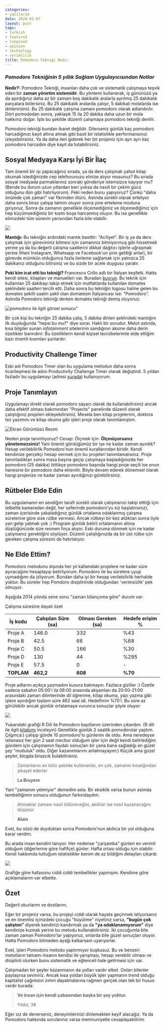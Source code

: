 ```yaml
---
categories:
- yazilarim
date: 2020-01-07
layout: post
tags:
- turkish
- featured
- longread
- opinion
- technology
- verimlilik
title: Pomodoro Tekniği Nedir
---
```


### _Pomodoro Tekniğinin 5 yıllık Sağlam Uygulayıcısından Notlar_

**Nedir?:** Pomodoro Tekniği, insanları daha çok ve sistematik çalışmaya teşvik eden bir **zaman yönetim sistemidir**. Bu yöntemi kullanarak, iş gününüzü ya da ayırdığınız daha az bir zamanı beş dakikalık aralarla ayrılmış 25 dakikalık parçalara bölersiniz. Bu 25 dakikalık aralarda çalışır, 5 dakikalı molalarda ise dinlenirsiniz. Bu 25 dakikalık çalışma zamanı pomodoro olarak adlandırılır. Dört pomododan sonra, yaklaşık 15 ila 20 dakika daha uzun bir mola hakkınız doğar. İşte bu şekilde düzenli çalışmaya pomodoro tekniği denilir.

Pomodoro tekniği bundan ibaret değildir. Dilerseniz günlük kaç pomodoro harcadığınızı kayıt altına almak gibi basit bir istatistikle performansınızı izleyebilirsiniz. Ya da daha ileri giderek her bir projeniz için ayrı ayrı kaç pomodoro harcadım diye kayıt da tutabilirsiniz.

## Sosyal Medyaya Karşı İyi Bir İlaç

Tam önemli bir işi yapacağınız sırada, ya da ders çalışmak yahut kitap okumak istediğinizde cep telefonunuzu elinize alıyor musunuz? Bu sırada sosyal medyada parmaklarınız sonraki gönderiye istemsizce kayıyor mu? (Bende bu durum uzun yıllardan beri yoksa da nasıll bir çekim gücü olduğunu dün gibi hatırlıyorum). Peki neden bunu yapıyoruz? Çünkü "daha önümde çok zaman" var fikrinden ötürü. Aslında sürekli olarak erteliyor daha sonra biraz çalışıp tatmin oluyor sonra yine erteleme moduna giriyoruz. Sonra da zamanın genellikle ölçemediğimiz ve ölçemediğimiz için hep küçümsediğimiz bir kısmı boşa harcanmış oluyor. Bu ise genellikle elimizdeki tüm sürenin yarısından fazla bile olabilir.

![](/images/images)

**Mantığı:** Bu tekniğin ardındaki mantık basittir: "Aciliyet". Bir iş ya da ders çalışmak için görevininiz bitmesi için zamanınız bitmiyormuş gibi hissetmek yerine ya da bu değerli çalışma saatlerini dikkat dağıtıcı işlerle uğraşmak yerine (Hani Instagram, Whatsapp ve Facebook'un şirin geldiği anlar), bir görevde mümkün olduğunca fazla ilerleme sağlamak için yalnızca 25 dakikanız olduğunu bilirsiniz ve bu sizde bir acele duygusu yaratır.

**Peki kim icat etti bu tekniği?** Francesco Crillo adlı bir İtalyan keşfetti. Hatta kendi sitesi, kitapları ve manuelleri var. Buradan [buyrun](https://francescocirillo.com/pages/pomodoro-technique). Bu teknik için kullanılan 25 dakikayı takip etmek için mutfaklarda kullanılan domates şeklindeki saatleri tercih etti. Daha sonra bu tekniğin logosu haline gelen bu domates şekilli saatin şekli olan domatesin İtalyancası ise: "Pomodoro". Aslında Pomodoro tekiniği derken domates tekniği demiş oluyoruz:

![pomodoro ile ilgili görsel sonucu"](/images/images)

Bir çok kişi bu tekniğin 25 dakika çalış, 5 dakika dinlen şeklindeki mantığını ilk duyduğunda "hepsi bu mu?" diye sorar. Haklı bir sorudur. Metot aslında, kısa bilgiler sunan _infotainment_ sitelerinin sandığının aksine daha derin özellikler barındırır. Bu özelliklerin kendi kişisel tecrübelerimle elde ettiğim bazı önemli kısımları şunlardır:

## Productivity Challenge Timer

Eski adı Pomodoro Timer olan bu uygulama metodun daha sonra ticarileşmesi ile adını Productivity Challenge Timer olarak değiştirdi. 5 yıldan fazladır bu uygulamayı (adresi [şurada](https://play.google.com/store/apps/details?id=com.wlxd.pomochallenge&hl=tr)) kullanıyorum.

## Proje Tanımlayın

Uygulamayı direkt olarak pomodoro sayacı olarak da kullanabilirsiniz ancak daha efektif olması bakımından "Projects" panelinde düzenli olarak çalıştığınız projeleri ekleyebilirsiniz. Mesela ben kitap projelerimi, doktora tez yazımını ve kitap okuma gibi işleri proje olarak tanımlamıştım.

![Ekran Görüntüsü Resmi](/images/fAO1dBOLqhFworLXWG7fkDl0nMrDLkA-S0NX0l4W0YxdLRVH5C7B4V4CdI2APMtSFQ=w1920-h958)

Neden proje tanımlıyoruz? Cevap: Ölçmek için. **Ölçmüyorsanız yönetemezsiniz!** Yani önemli gördüğümüz bir işe ne kadar zaman ayırdık? Hesap verilebilirlik Pomodoro'nun önemli kurallarından biridir. Kendi kendinize gerçekçi hesap vermek için bu projeleri tanımlamalısınız. Proje tanımladıktan sonra masa başına geçip çalışmaya başladığınızda her pomodoro (25 dakika) bittikçe pomodoro başında hangi proje seçili ise onun hanesine bir pomodoro daha eklenilir. Böyle devam ederek dönemsel olarak hangi projenize ne kadar zaman ayırdığınızı görebilirsiniz.

## Rütbeler Elde Edin

Bu uygulamanın en sevdiğim tarafı sürekli olarak çalışmanızı takip etttiği için (elbette kameradan değil, her seferinde pomodoro'yu siz başlatırsınız), zaman içerisinde yakaladığınız günlük ortalama odaklanmış çalışma sürelerine göre size rütbe vermesi. Ancak rütbeyi bir kez aldıktan sonra öyle yan gelip yatmak yok :) Program günlük belirli ortalamanın altına düştüğünüzde size resmen fırça atıyor. Eski duruma dönmek için ne kadar çalışmanız gerektiğini söylüyor. Düzenli çalıştığınızda da bir üst rütbe için gereken çalışma süresini de hatırlatıyor.

## Ne Elde Ettim?

Pomodoro metodunu dışında her yıl kafamdaki projelere ne kadar süre ayıracağımı hesaplayıp belirliyorum. Pomodoro ile bu sürelere uyup uymadığımı da izliyorum. Bundan daha iyi bir hesap verilebilirlik herhalde yoktur. Bu süreler hep Pomdoro disiplininde olduğundan 'verimsizlik' pek olmuyor.

Aşağıda 2014 yılında sene sonu "zaman bilançoma göre" durum var:

Çalışma süresine dayalı özet  

| **İş kodu** | **Çalışılan Süre (sa)** | **Olması Gereken (sa)** | **Hedefe erişim %** |
| --- | --- | --- | --- |
| Proje A | 146.0 | 332 | %43 |
| Proje B | 42.5 | 66 | %68 |
| Proje C | 50.5 | 166 | %30 |
| Proje D | 130 | 44 | %295 |
| Proje E | 57.5 | 0 | \- |
| **TOPLAM** | **462,2** | **608** | **%70** |

Proje adlarını açıkça yazmadım kusura bakmayın. Fazlaca gizliler :) Özetle sadece sabahın 05:00'i ila 08:00 arasında akşamları da 20:00-21:00 arasındaki zaman dilimlerinde dil öğrenme, kitap okuma, yazı yazma gibi işlere ayırdığım toplam süre 462 saat idi. Hedefimin %70'i. Bu süre az görülebilir ancak günlük ortalamaya vurunca sonuçlar şöyle oluyor:

![](/images/okkVJwTDLUJSsM2wB3oAyUORlz5oGLZb1gLOh2KxLP8uhQWeZ7gz2aO67fxim4Mq20_DYN3X1cuJVUyWmTrvmxMA0_xQd6DMyC4YqpIHkvvSXHW6-t0N7wan9ok_BznpdHpIzms)

Yukarıdaki grafiği R Dili ile Pomodoro kayıtlarım üzerinden çıkardım. (R dili ile ilgili [kitabımı](https://www.seckin.com.tr/kitap/878575616) inceleyin) Genellikle günlük 2 saatlik pomodorolar yaptım. Çılgınca:) çalışıp günde 10 pomodoro'lu günlerim de oldu. Ama neredeyse istisnasız her gün 2 saat mecbur olduğum işler için değil kendi belirlediğim gündem için çalışmamın faydalı sonuçları bir yana bana sağladığı en güzel şey "mutluluk" oldu. Diğer kazanımlarımı anlatmayayım:) Küçük ama güzel şeyler, blogda birazcık bulabilirsiniz.

> Zamanlarını en kötü şekilde kullananlar, en çok, zamanın kısalığından şikayet ederler 
> 
> **La Bruyere**

Yani "zamanım yetmiyor" demedim asla. Bir eksiklik varsa bunun aslında tembelliğimin sonucu olduğunun farkındaydım.

> Ahmaklar zamanı nasıl öldüreceğini, akıllılar ise nasıl kazanacağını düşünür 
> 
> **Alain**

Evet, bu sözü de duyduktan sonra Pomodoro'nun akıllıca bir yol olduğuna karar verdim.

Bu arada insan kendini tanıyor. Her nedense "çarşamba" günleri en verimli olduğum (diğerlerine göre hafifçe) günler. Hafta ortası olduğu için olabilir: Kendi hakkımda tuttuğum istatistikler benim de az bildiğim detayları çıkardı:

![](/images/rN2vu5U9ajF_21_VHwWMFnCP3p69lPEvHNmUbIalBzsJR3K56_0qhhOMRtddyiYAHKguzBGhS-SGoisyCzxbY32MAIpPWBr7P4976tO8Za8Rq1X-SsEY-1awfHpm_IFemnn4GJk)

Grafiğe göre hafasonu ciddi ciddi tembellikler yapmışım. Kendime göre açıklamalarım var elbette.

## Özet

Değerli okurlarım ve dostlarım,

Eğer bir projeniz varsa, bu projeyi ciddi olarak hayata geçirmek istiyorsanız ve en önemlisi içinizdeki çocuğu "büyütme" niyetiniz varsa, **"bugün çok çalıştım"** diyerek kendinizi kandırmak ya da **"ya odaklanamıyorum"** diye kendinize kızmak yerine bu metodu kullanabilirsiniz. İki çocuğumla bile zaman zaman Pomodoro'lar yapıyoruz, onlarda bile güzel sonuçları oluyor. Hatta Pomodoro bitmeden ayağı kalkarsam uyarıyorlar.

Evet, işleri Pomodoro metodu yaptırmıyor kuşkusuz. Bu ve benzeri metotların tamamı insanın kendisi ile yarışması, hesap verebilir olması ve disiplinli olurken bunu sistematik ve eğlenceli hale getirmesi için var.

Çalışmadan bir şeyler kazanmanın da yolları vardır elbet. Onları bilenler paylaşırsa seviniriz. Ancak kısa yoldan büyük işler yapmanın trend olduğu kapitalist çağımızın zımni dayatmalarına rağmen gerçek olan tek bir husus vardır burada:

> **Ve insan için kendi çabasından başka bir şey yoktur.**
> 
> Yıldız, 38

Eğer siz de denerseniz, deneyimlerinizi dinlemekten keyif alacağız. Ya da Pomodoro hakkında sorularınız varsa memnuniyetle cevaplayabilirim.
